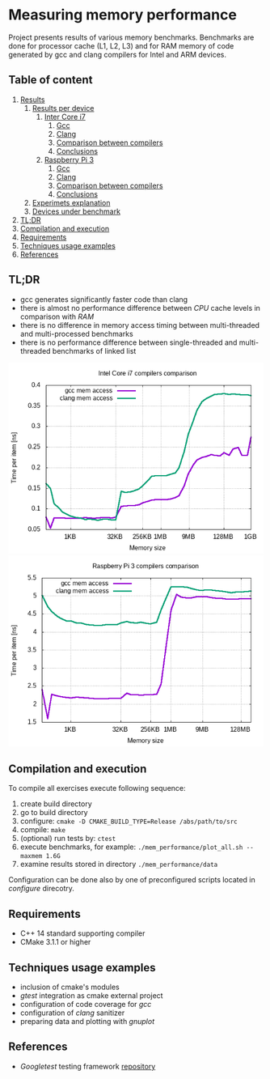 # Measuring memory performance

Project presents results of various memory benchmarks.
Benchmarks are done for processor cache (L1, L2, L3) and for RAM memory of code generated by gcc and clang compilers for Intel and ARM devices.


## Table of content

1. [Results](doc/README.md)
    1. [Results per device](doc/README.md#results)
        1. [Inter Core i7](doc/i7/README.md)
            1. [Gcc](doc/i7/GCC.md)
            2. [Clang](doc/i7/CLANG.md)
            3. [Comparison between compilers](doc/i7/README.md#comparison)
            4. [Conclusions](doc/i7/README.md#conclusions)
        2. [Raspberry Pi 3](doc/rpi3/README.md)
            1. [Gcc](doc/rpi3/GCC.md)
            2. [Clang](doc/rpi3/CLANG.md)
            3. [Comparison between compilers](doc/rpi3/README.md#comparison)
            4. [Conclusions](doc/rpi3/README.md#conclusions)
    2. [Experimets explanation](doc/README.md#experiments_exp)
    3. [Devices under benchmark](doc/README.md#devices)
2. [TL;DR](#tldr)
3. [Compilation and execution](#compilation)
4. [Requirements](#requirements)
5. [Techniques usage examples](#techniques)
6. [References](#references)


## <a name="tldr"></a>TL;DR

* gcc generates significantly faster code than clang
* there is almost no performance difference between *CPU* cache levels in comparison with *RAM*
* there is no difference in memory access timing between multi-threaded and multi-processed benchmarks
* there is no performance difference between single-threaded and multi-threaded benchmarks of linked list


![Intel Core i7 compilers comparison](doc/i7/vector_st_comparison.png "Intel Core i7 compilers comparison")
![Raspberry Pi 3 compilers comparison](doc/rpi3/vector_st_comparison.png "Raspberry Pi 3 compilers comparison")


## <a name="compilation"></a>Compilation and execution

To compile all exercises execute following sequence:
1. create build directory
2. go to build directory
3. configure: ```cmake -D CMAKE_BUILD_TYPE=Release /abs/path/to/src```
4. compile: ```make```
5. (optional) run tests by: ```ctest```
6. execute benchmarks, for example: ```./mem_performance/plot_all.sh --maxmem 1.6G```
7. examine results stored in directory ```./mem_performance/data```

Configuration can be done also by one of preconfigured scripts located in *configure* direcotry.


## Requirements

- C++ 14 standard supporting compiler
- CMake 3.1.1 or higher


## <a name="techniques"></a>Techniques usage examples

- inclusion of cmake's modules
- *gtest* integration as cmake external project
- configuration of code coverage for *gcc*
- configuration of *clang* sanitizer
- preparing data and plotting with *gnuplot*


## References

- *Googletest* testing framework [repository](https://github.com/google/googletest)
